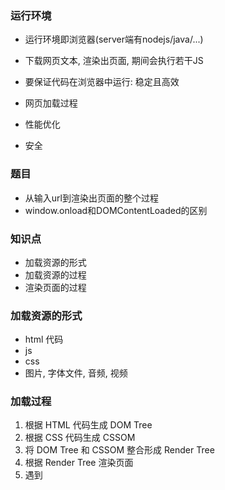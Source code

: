 ### 运行环境

- 运行环境即浏览器(server端有nodejs/java/...)
- 下载网页文本, 渲染出页面, 期间会执行若干JS
- 要保证代码在浏览器中运行: 稳定且高效
  
- 网页加载过程
- 性能优化
- 安全

### 题目

- 从输入url到渲染出页面的整个过程
- window.onload和DOMContentLoaded的区别

### 知识点

- 加载资源的形式
- 加载资源的过程
- 渲染页面的过程



### 加载资源的形式

- html 代码
- js
- css
- 图片, 字体文件, 音频, 视频

### 加载过程

1. 根据 HTML 代码生成 DOM Tree
2. 根据 CSS 代码生成 CSSOM
3. 将 DOM Tree 和 CSSOM 整合形成 Render Tree
4. 根据 Render Tree 渲染页面
5. 遇到 <script>则暂停渲染, 优先加载并执行 JS 代码, 完成再继续
6. 直至把 Render Tree 渲染完成

思考题1:  为什么建议把 css放在 head 中?

思考题2: 为什么建议把 js 放在body最后?



### 从 url 输入地址到最终网页渲染，中间发生了什么？

1. DNS 解析（查询）：将域名地址解析 ip 地址

- 浏览器 DNS 缓存
- 计算机 DNS 缓存
- 路由器 DNS 缓存
- 网络运营商 DNS 缓存
- 递归查询

2. TCP 链接：TCP 三次握手

- 客户端发送服务端：我准备好了，请你准备一下
- 服务端发送客户端：我也准备好了，请你确认一下
- 客户端发送服务端：确认完毕

![TCP三次握手_通俗版](..\images\TCP三次握手_通俗版.jpeg)

3. 发送请求

- 将请求报文发送过去

4. 返回响应

- 将响应报文发送过来

5. 解析渲染页面

- 遇到 HTML，调用 HTML 解析器，解析成 DOM 树
- 遇到 CSS，调用 CSS 解析器，解析成 CSSOM 树
- 遇到 JS，调用 JS 解析器（JS 引擎），解析 JS 代码
  - 可能要修改元素节点，重新调用 HTML 解析器，解析成新 DOM 树
  - 可能要修改样式节点，重新调用 CSS 解析器，解析成新 CSSOM 树
- 将 DOM + CSSOM = Render Tree（渲染树）
- layout 布局：计算元素的位置和大小信息
- render 渲染：将颜色/文字/图片等渲染上去

6. 断开链接：TCP 四次挥手
   (断开请求链接 2 次, 断开响应链接 2 次)

- 客户端发送服务端：请求数据发送完毕，可以断开了
- 服务端发送客户端：请求数据接受完毕，可以断开了
- 服务端发送客户端：响应数据发送完毕，可以断开了
- 客户端发送服务端：响应数据接受完毕，可以断开了

![四次挥手_通俗版](..\images\四次挥手_通俗版.jpeg)

### 性能优化

是一个综合性问题, 没有标准答案, 但要求尽量全面

某些细节问题可能会单独提问: 手写防抖,节流



### 性能优化原则

多使用内存, 缓存或其他方法

减少CPU计算量

减少网络加载耗时

(适用所有编程的性能优化----以空间换时间)



### 从何入手

让加载更快

让渲染更快



### 让加载更快

- 减少资源体积: 压缩代码
- 减少访问次数: 合并代码, SSR服务器端渲染, 缓存
- 使用更快的网络: CDN



### 让渲染更快

- CSS放在head中, JS放在body最下面
- 尽早开始执行JS, 用DOMContentLoaded触发
- 懒加载(图片司加载, 上滑加载更多)
- 对 DOM 查询进行缓存
- 频繁 DOM 操作, 合并到一起插入 DOM 结构中
- 节流 throttle 与防抖 debounce



### 缓存

静态资源加 hash 后缀, 根据文件内容计算 hash

文件内容不变, 则 hash 不变, 则 url 不变

url 和文件不变, 则会自动触发 http 缓存机制, 返回 304



### SSR(server side render)

服务器端渲染: 将网页和数据一起加载, 一起渲染

非 SSR (前后端分离): 先加载空网页, 再加载数据, 再渲染数据

早先的 JSP ASP PHP, 现在的 Vue SSR, React SSR

 

![缓存 DOM 查询](..\images\缓存 DOM 查询.jpg)

![多个 DOM 操作 一起插入到 DOM 结构](..\images\多个 DOM 操作 一起插入到 DOM 结构.jpg)

![尽早开始 JS 执行](..\images\尽早开始 JS 执行.jpg)

### 防抖 debounce

监听一个输入框, 文字变化后向后台发请求获取数据

直接用绑定input/keyup事件监听处理, 则会频繁触发, 从而频繁向后台发请求

防抖: 用户输入结束或暂停后, 才去真正处理发请求



### 节流 throttle

拖拽一个元素时, 要随时拿到该鼠标的坐标来指定元素的新坐标,

直接用 drag 事件处理, 则会频繁触发, 很容易导致卡顿

节流: 无论拖拽速度多快, 都每隔一定时间(比如: 0.1s)才处理一次



### 安全问题

- XSS 跨站请求攻击
- XSRF 跨站请求伪造

### XSS攻击

- 什么是XSS攻击

  - 跨站脚本攻击(Cross Site Scripting), 因简称是CSS同样式表css重合，所以改名叫XSS

- 攻击原理

  - 是注入攻击的一种。其特点是不对服务器端造成任何伤害，而是通过一些正常的站内交互途径，将包含js脚本的内容提交后台, 后台没有进行验证过滤返回给浏览器端显示。

  - 例如发布评论，提交含有 JavaScript 的内容文本, 这时服务器端如果没有过滤或转义掉这些脚本，作为内容发布到了页面上，其他用户访问这个页面的时候就会运行这些脚本

  - 场景：用户评论：

    - 正常情况：
      用户A提交评论内容为 字符串‘我要好好学习，天天向上’，服务器获取参数
      在返回的评论数据中添加该字符串，前后获取遍历显示在页面，结果: <p>我要好好学习，天天向上</p>

    - xss攻击:

      提交评价内容为: ‘<a href='东京热'>我要好好学习，天天大保健</a>’, 服务器获取后保存并返回给前台显示，结果: <p><a href='xxx'>我要好好学习，天天大保健</a></p>

- 解决方案

  - 如果提交的内容不能是html, 后台需要进行检查报错或去除标签结构, 只留下纯文本
  - 如果提交的内容可以包含html, 后台需要读取出其文本内容再组织成html结构



### XSRF/CSRF 攻击

- 什么是 XSRF/CSRF?
  - CSRF（Cross Site Request Forgery, 跨站域请求伪造）也称 XSRF, 是一种网络攻击方式

- 攻击的原理
  - 就是利用由于浏览器的同源策略对嵌入资源不做限制的行为进行跨站请求伪造的

- 原理分析图

![CXRF](..\images\CXRF.png)

1. 用户浏览位于目标服务器 A 的网站。并通过登录验证。
2. 获取到 cookie_session_id，保存到浏览器 cookie 中。
3. 在未登出服务器 A ，并在 session_id 失效前用户浏览位于 hacked server B 上的网站。
4. server B 网站中的`<img src = "http://www.altoromutual.com/bank/transfer.aspx?creditAccount=1001160141&transferAmount=1000">`嵌入资源起了作用，迫使用户访问目标服务器 A
5. 由于用户未登出服务器 A 并且 sessionId 未失效，请求通过验证，非法请求被执行。

- 解决方案
  - 使用post请求
  - 用户身份校验: 
    - Toke2
    - userId: 将userId保存在localStorage中, 请求时必须携带上userId











